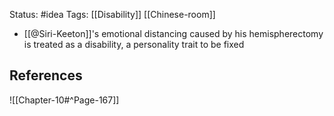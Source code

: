 Status: #idea
Tags: [[Disability]] [[Chinese-room]]

* [[@Siri-Keeton]]'s emotional distancing caused by his hemispherectomy is treated as a disability, a personality trait to be fixed

## References

![[Chapter-10#^Page-167]] 